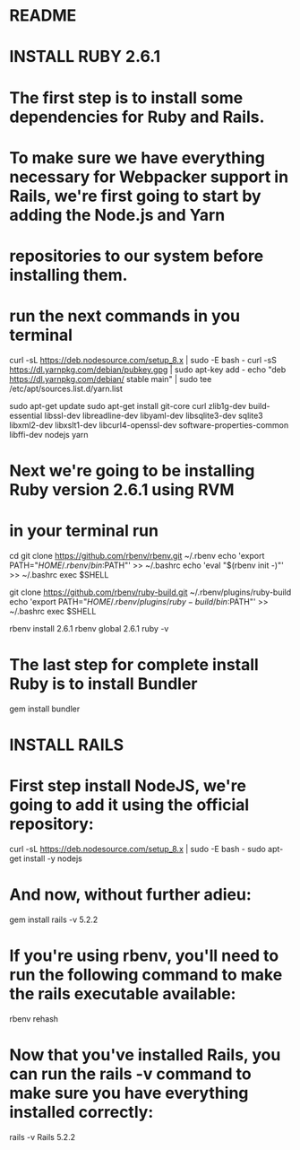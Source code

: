 # README

# INSTALL RUBY 2.6.1

# The first step is to install some dependencies for Ruby and Rails.

# To make sure we have everything necessary for Webpacker support in Rails, we're first going to start by adding the Node.js and Yarn 
# repositories to our system before installing them.
# run the next commands in you terminal

curl -sL https://deb.nodesource.com/setup_8.x | sudo -E bash -
curl -sS https://dl.yarnpkg.com/debian/pubkey.gpg | sudo apt-key add -
echo "deb https://dl.yarnpkg.com/debian/ stable main" | sudo tee /etc/apt/sources.list.d/yarn.list

sudo apt-get update
sudo apt-get install git-core curl zlib1g-dev build-essential libssl-dev libreadline-dev libyaml-dev libsqlite3-dev sqlite3 libxml2-dev libxslt1-dev libcurl4-openssl-dev software-properties-common libffi-dev nodejs yarn

# Next we're going to be installing Ruby version 2.6.1 using RVM
# in your terminal run

cd
git clone https://github.com/rbenv/rbenv.git ~/.rbenv
echo 'export PATH="$HOME/.rbenv/bin:$PATH"' >> ~/.bashrc
echo 'eval "$(rbenv init -)"' >> ~/.bashrc
exec $SHELL

git clone https://github.com/rbenv/ruby-build.git ~/.rbenv/plugins/ruby-build
echo 'export PATH="$HOME/.rbenv/plugins/ruby-build/bin:$PATH"' >> ~/.bashrc
exec $SHELL

rbenv install 2.6.1
rbenv global 2.6.1
ruby -v

# The last step for complete install Ruby is to install Bundler

gem install bundler

# INSTALL RAILS
# First step install NodeJS, we're going to add it using the official repository:

curl -sL https://deb.nodesource.com/setup_8.x | sudo -E bash -
sudo apt-get install -y nodejs

# And now, without further adieu:

gem install rails -v 5.2.2

# If you're using rbenv, you'll need to run the following command to make the rails executable available:

rbenv rehash

# Now that you've installed Rails, you can run the rails -v command to make sure you have everything installed correctly:
rails -v
Rails 5.2.2
